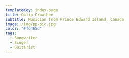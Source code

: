 ```yaml
---
templateKey: index-page
title: Colin Crowther
subtitle: Musician from Prince Edward Island, Canada
image: /img/pp-pic.jpg
color: "#fd465d"
tags:
  - Songwriter
  - Singer
  - Guitarist
---
```


